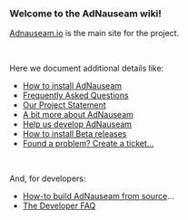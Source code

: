 ### Welcome to the AdNauseam wiki!

[Adnauseam.io](http://adnauseam.io) is the main site for the project.

&nbsp;

Here we document additional details like:

- [How to install AdNauseam](https://github.com/dhowe/AdNauseam/wiki/FAQ#how-do-i-install-adnauseam)
- [Frequently Asked Questions](https://github.com/dhowe/AdNauseam/wiki/FAQ)
- [Our Project Statement](https://github.com/dhowe/AdNauseam/wiki/Project-Statement)
- [A bit more about AdNauseam](https://github.com/dhowe/AdNauseam/wiki/About-AdNauseum)
- [Help us develop AdNauseam](https://github.com/dhowe/AdNauseam/wiki/Building-AdNauseam-from-source-(for-developers))
- [How to install Beta releases](https://github.com/dhowe/AdNauseam/wiki/Installing-AdNauseam)
- [Found a problem? Create a ticket...](https://github.com/dhowe/AdNauseam/issues)

&nbsp;

And, for developers:

- [How-to build AdNauseam from source](https://github.com/dhowe/AdNauseam/wiki/Building-AdNauseam-from-source-(for-developers))...
- [The Developer FAQ](https://github.com/dhowe/AdNauseam/wiki/Developer-FAQ)

&nbsp;

